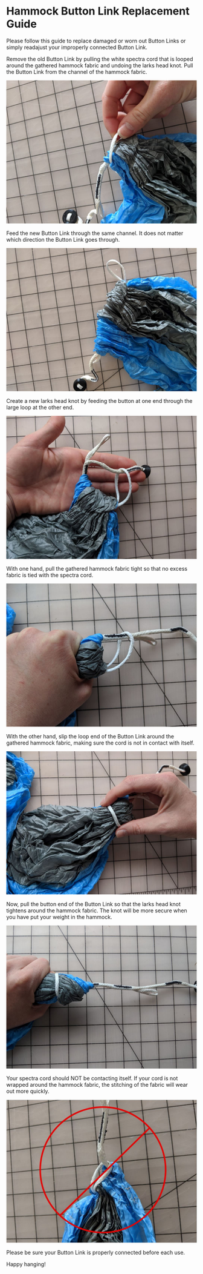 # Hammock Button Link Replacement Guide

Please follow this guide to replace damaged or worn out Button Links or simply readajust your improperly connected Button Link.

Remove the old Button Link by pulling the white spectra cord that is looped around the gathered hammock fabric and undoing the larks head knot. Pull the Button Link from the channel of the hammock fabric.

![Remove Old Link](./assets/RemoveOldLink.jpg)

Feed the new Button Link through the same channel. It does not matter which direction the Button Link goes through.

![Feed New Link](./assets/FeedNewLink.jpg)

Create a new larks head knot by feeding the button at one end through the large loop at the other end.

![Create Larks Head](./assets/CreateLarksHead.jpg)

With one hand, pull the gathered hammock fabric tight so that no excess fabric is tied with the spectra cord.

![Pull Fabric Tight](./assets/PullFabricTight.jpg)

With the other hand, slip the loop end of the Button Link around the gathered hammock fabric, making sure the cord is not in contact with itself.

![Slip Loop Over Fabric](./assets/SlipLoopOverFabric.jpg)

Now, pull the button end of the Button Link so that the larks head knot tightens around the hammock fabric. The knot will be more secure when you have put your weight in the hammock.

![Pull Larks Head Tight](./assets/PullLarksHeadTight.jpg)

Your spectra cord should NOT be contacting itself. If your cord is not wrapped around the hammock fabric, the stitching of the fabric will wear out more quickly.

![Incorrectly Assembled](./assets/IncorrectlyAssembled.jpg)

Please be sure your Button Link is properly connected before each use.

Happy hanging!
